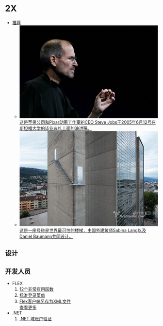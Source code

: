 # 2X
* [推荐](#album.banner)<br>
  * ![乔布斯在斯坦福大学的演讲](/@Jobs/侧面.jpg)<br>
    [这是苹果公司和Pixar动画工作室的CEO Steve Jobs于2005年6月12号在斯坦福大学的毕业典礼上面的演讲稿。](/@Jobs/在斯坦福大学的演讲/README.md)
  * ![世界最可怕的楼梯](/设计/世界最可怕的楼梯/局部.jpg)<br>
    [这是一座号称是世界最可怕的楼梯，由国外建筑师Sabina Lang以及Daniel Baumann共同设计。](/设计/世界最可怕的楼梯/世界最可怕的楼梯.md)
## 设计

## 开发人员
* FLEX 
  1. [12个非常有用函数](/开发人员/Flex/12个非常有用函数.md)<br>
  2. [标准登录菜单](/开发人员/Flex/标准登录菜单.md)<br>
  3. [Flex客户端另存为XML文件](/开发人员/Flex/Flex客户端另存为XML文件.md)<br>
  [查看更多](/开发人员/Flex/README.md)<br>
* .NET
  1. [.NET 域账户验证](/开发人员/.NET/域账户验证.md)<br>